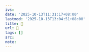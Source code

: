 ```yaml
---
ivs:
date: '2025-10-13T11:31:17+08:00'
lastmod: '2025-10-13T13:04:51+08:00'
title: 󰨹
url: 󰨹
tags: []
src:
note:
---
```

